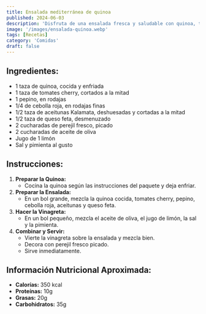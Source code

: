 ```yaml
---
title: Ensalada mediterránea de quinoa
published: 2024-06-03
description: 'Disfruta de una ensalada fresca y saludable con quinoa, tomates cherry, pepino, cebolla roja, aceitunas Kalamata y queso feta, todo aderezado con una vinagreta ligera de limón'
image: '/images/ensalada-quinoa.webp'
tags: [Recetas]
category: 'Comidas'
draft: false 
---
```

## Ingredientes:
- 1 taza de quinoa, cocida y enfriada
- 1 taza de tomates cherry, cortados a la mitad
- 1 pepino, en rodajas
- 1/4 de cebolla roja, en rodajas finas
- 1/2 taza de aceitunas Kalamata, deshuesadas y cortadas a la mitad
- 1/2 taza de queso feta, desmenuzado
- 2 cucharadas de perejil fresco, picado
- 2 cucharadas de aceite de oliva
- Jugo de 1 limón
- Sal y pimienta al gusto
## Instrucciones:
1. **Preparar la Quinoa:**
   - Cocina la quinoa según las instrucciones del paquete y deja enfriar.
2. **Preparar la Ensalada:**
   - En un bol grande, mezcla la quinoa cocida, tomates cherry, pepino, cebolla roja, aceitunas y queso feta.
3. **Hacer la Vinagreta:**
   - En un bol pequeño, mezcla el aceite de oliva, el jugo de limón, la sal y la pimienta.
4. **Combinar y Servir:**
   - Vierte la vinagreta sobre la ensalada y mezcla bien.
   - Decora con perejil fresco picado.
   - Sirve inmediatamente.
## Información Nutricional Aproximada:
- **Calorías:** 350 kcal
- **Proteínas:** 10g
- **Grasas:** 20g
- **Carbohidratos:** 35g